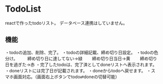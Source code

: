 # TodoList

reactで作ったtodoリスト。
データベース連携はしていません。

## 機能
・todoの追加、削除、完了。
・todoの詳細記載、締め切り日設定。
・todoの色分け。
　　締め切り日に達してない→緑
　　締め切り日当日→黄
　　締め切り日を過ぎた→赤
・完了したtodoは、完了済としてdoneリストへ表示されます。
・doneリストには完了日が記載されます。
・doneからtodoへ戻せます。
・スマホ画面対応。（画面右上ボタンでtodo⇄doneの切替可能）
